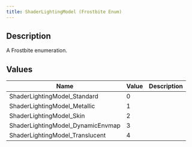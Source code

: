 ```yaml
---
title: ShaderLightingModel (Frostbite Enum)
---
```

## Description

A Frostbite enumeration.

## Values

| Name                               | Value | Description |
| ---------------------------------- | ----- | ----------- |
| ShaderLightingModel\_Standard      | 0     |             |
| ShaderLightingModel\_Metallic      | 1     |             |
| ShaderLightingModel\_Skin          | 2     |             |
| ShaderLightingModel\_DynamicEnvmap | 3     |             |
| ShaderLightingModel\_Translucent   | 4     |             |
